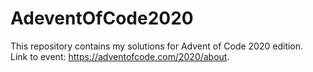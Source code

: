 # AdeventOfCode2020
This repository contains my solutions for Advent of Code 2020 edition. <br />
Link to event: https://adventofcode.com/2020/about.
